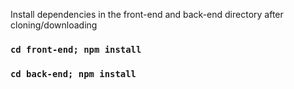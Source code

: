 Install dependencies in the front-end and back-end directory after cloning/downloading

### `cd front-end; npm install`
### `cd back-end; npm install`